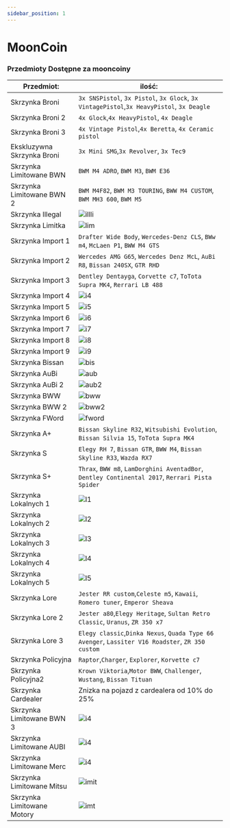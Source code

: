 ```yaml
---
sidebar_position: 1
---
```

# MoonCoin

### Przedmioty Dostępne za mooncoiny


| Przedmiot:                    | ilość: | 
|-------------------------------|-----------|
| Skrzynka Broni                | `3x SNSPistol`, `3x Pistol`, `3x Glock`, `3x VintagePistol`,`3x HeavyPistol`, `3x Deagle` |
| Skrzynka Broni 2              | `4x Glock`,`4x HeavyPistol`, `4x Deagle` |
| Skrzynka Broni 3              | `4x Vintage Pistol`,`4x Beretta`, `4x Ceramic pistol`  |
| Ekskluzywna Skrzynka Broni    | `3x Mini SMG`,`3x Revolver`, `3x Tec9`  |
| Skrzynka Limitowane BWN       | `BWM M4 ADRO`, `BWM M3`, `BWM E36`|
| Skrzynka Limitowane BWN 2     | `BWM M4F82`, `BWM M3 TOURING`, `BWW M4 CUSTOM`, `BWM MH3 600`, `BWM M5`|
| Skrzynka Illegal              | ![illli](/img/limitki_illegal.jpg)|
| Skrzynka Limitka              | ![lim](/img/limitki.jpg)|
| Skrzynka Import 1             | `Drafter Wide Body`, `Wercedes-Denz CLS`, `BWw m4`, `McLaen P1`, `BWW M4 GTS`|
| Skrzynka Import 2             | `Wercedes AMG G65`, `Wercedes Denz McL`, `AuBi R8`, `Bissan 240SX`, `GTR RHD`|
| Skrzynka Import 3             | `Dentley Dentayga`, `Corvette c7`, `ToTota Supra MK4`, `Rerrari LB 488`|
| Skrzynka Import 4             | ![i4](/img/import4.jpg)|
| Skrzynka Import 5             | ![i5](/img/import5.jpg)|
| Skrzynka Import 6             | ![i6](/img/import6.jpg)|
| Skrzynka Import 7             | ![i7](/img/import7.jpg)|
| Skrzynka Import 8             | ![i8](/img/import8.jpg)|
| Skrzynka Import 9             | ![i9](/img/importy9.png)|
| Skrzynka Bissan               | ![bis](/img/nissanbox.jpg)|
| Skrzynka AuBi                 | ![aub](/img/audibox.jpg)|
| Skrzynka AuBi 2               | ![aub2](/img/audi2box.jpg)|
| Skrzynka BWW                  | ![bww](/img/bmwbox.jpg)|
| Skrzynka BWW 2                | ![bww2](/img/bmw2box.jpg)|
| Skrzynka FWord                | ![fword](/img/fordbox.jpg)|
| Skrzynka A+                   | `Bissan Skyline R32`, `Witsubishi Evolution`, `Bissan Silvia 15`, `ToTota Supra MK4`|
| Skrzynka S                    | `Elegy RH 7`, `Bissan GTR`, `BWW M4`, `Bissan Skyline R33`, `Wazda RX7`|
| Skrzynka S+                   | `Thrax`, `BWW m8`, `LamDorghini AventadBor`, `Dentley Continental 2017`, `Rerrari Pista Spider`|
| Skrzynka Lokalnych 1          | ![l1](/img/local1.jpg)|
| Skrzynka Lokalnych 2          | ![l2](/img/local2.jpg)|
| Skrzynka Lokalnych 3          | ![l3](/img/local3.jpg)|
| Skrzynka Lokalnych 4          | ![l4](/img/local4.jpg)|
| Skrzynka Lokalnych 5          | ![l5](/img/local5.jpg)|
| Skrzynka Lore                 | `Jester RR custom`,`Celeste m5`, `Kawaii`, `Romero tuner`, `Emperor Sheava`|
| Skrzynka Lore 2               | `Jester a80`,`Elegy Heritage`, `Sultan Retro Classic`, `Uranus`, `ZR 350 x7`|
| Skrzynka Lore 3               | `Elegy classic`,`Dinka Nexus`, `Quada Type 66 Avenger`, `Lassiter V16 Roadster`, `ZR 350 custom`|
| Skrzynka Policyjna            | `Raptor`,`Charger`, `Explorer`, `Korvette c7`|
| Skrzynka Policyjna2           | `Krown Viktoria`,`Motor BWW`, `Challenger`, `Wustang`, `Bissan Tituan`|
| Skrzynka Cardealer            |  Znizka na pojazd z cardealera od 10% do 25% |
| Skrzynka Limitowane BWN 3     | ![i4](/img/limitkabmw3.jpg)|
| Skrzynka Limitowane AUBI      | ![i4](/img/limitkaaudi.jpg)|
| Skrzynka Limitowane Merc      | ![i4](/img/limitkamerc.jpg)|
| Skrzynka Limitowane Mitsu      | ![imit](/img/mitsu.png)|
| Skrzynka Limitowane Motory      | ![imt](/img/motory.png)|




<!-- | Stół do Craftingu Dodatki|    100 zł  |   Dodatki do broni / Stół traci 1% wytrzymałości przy każdym craftowaniu   |
| Stół do Craftingu Broni|    100 zł  |    Stół traci 1% wytrzymałości przy każdym craftowaniu   | -->
